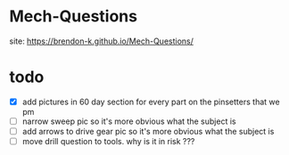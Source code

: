 # Mech-Questions
site: https://brendon-k.github.io/Mech-Questions/

# todo
- [x] add pictures in 60 day section for every part on the pinsetters that we pm
- [ ] narrow sweep pic so it's more obvious what the subject is
- [ ] add arrows to drive gear pic so it's more obvious what the subject is
- [ ] move drill question to tools. why is it in risk ???
